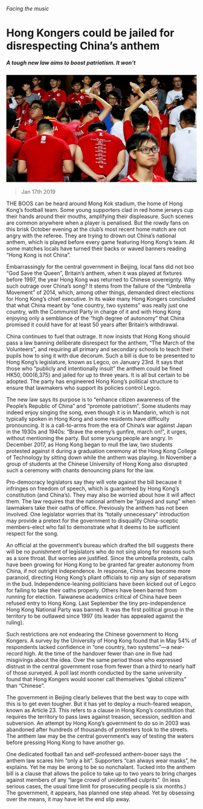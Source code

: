 ###### Facing the music

# Hong Kongers could be jailed for disrespecting China’s anthem 

##### A tough new law aims to boost patriotism. It won’t 

![image](images/20190119_CNP001_0.jpg) 

> Jan 17th 2019 

 

THE BOOS can be heard around Mong Kok stadium, the home of Hong Kong’s football team. Some young supporters clad in red home jerseys cup their hands around their mouths, amplifying their displeasure. Such scenes are common anywhere when a player is penalised. But the rowdy fans on this brisk October evening at the club’s most recent home match are not angry with the referee. They are trying to drown out China’s national anthem, which is played before every game featuring Hong Kong’s team. At some matches locals have turned their backs or waved banners reading “Hong Kong is not China”. 

Embarrassingly for the central government in Beijing, local fans did not boo “God Save the Queen”, Britain’s anthem, when it was played at fixtures before 1997, the year Hong Kong was returned to Chinese sovereignty. Why such outrage over China’s song? It stems from the failure of the “Umbrella Movement” of 2014, which, among other things, demanded direct elections for Hong Kong’s chief executive. In its wake many Hong Kongers concluded that what China meant by “one country, two systems” was really just one country, with the Communist Party in charge of it and with Hong Kong enjoying only a semblance of the “high degree of autonomy” that China promised it could have for at least 50 years after Britain’s withdrawal. 

China continues to fuel that outrage. It now insists that Hong Kong should pass a law banning deliberate disrespect for the anthem, “The March of the Volunteers”, and requiring all primary and secondary schools to teach their pupils how to sing it with due decorum. Such a bill is due to be presented to Hong Kong’s legislature, known as Legco, on January 23rd. It says that those who “publicly and intentionally insult” the anthem could be fined HK$50,000 ($6,375) and jailed for up to three years. It is all but certain to be adopted. The party has engineered Hong Kong’s political structure to ensure that lawmakers who support its policies control Legco. 

The new law says its purpose is to “enhance citizen awareness of the People’s Republic of China” and “promote patriotism”. Some students may indeed enjoy singing the song, even though it is in Mandarin, which is not typically spoken in Hong Kong and some residents have difficulty pronouncing. It is a call-to-arms from the era of China’s war against Japan in the 1930s and 1940s: “Brave the enemy’s gunfire, march on!”, it urges, without mentioning the party. But some young people are angry. In December 2017, as Hong Kong began to mull the law, two students protested against it during a graduation ceremony at the Hong Kong College of Technology by sitting down while the anthem was playing. In November a group of students at the Chinese University of Hong Kong also disrupted such a ceremony with chants denouncing plans for the law. 

Pro-democracy legislators say they will vote against the bill because it infringes on freedom of speech, which is guaranteed by Hong Kong’s constitution (and China’s). They may also be worried about how it will affect them. The law requires that the national anthem be “played and sung” when lawmakers take their oaths of office. Previously the anthem has not been involved. One legislator worries that its “totally unnecessary” introduction may provide a pretext for the government to disqualify China-sceptic members-elect who fail to demonstrate what it deems to be sufficient respect for the song. 

An official at the government’s bureau which drafted the bill suggests there will be no punishment of legislators who do not sing along for reasons such as a sore throat. But worries are justified. Since the umbrella protests, calls have been growing for Hong Kong to be granted far greater autonomy from China, if not outright independence. In response, China has become more paranoid, directing Hong Kong’s pliant officials to nip any sign of separatism in the bud. Independence-leaning politicians have been kicked out of Legco for failing to take their oaths properly. Others have been barred from running for election. Taiwanese academics critical of China have been refused entry to Hong Kong. Last September the tiny pro-independence Hong Kong National Party was banned. It was the first political group in the territory to be outlawed since 1997 (its leader has appealed against the ruling). 

Such restrictions are not endearing the Chinese government to Hong Kongers. A survey by the University of Hong Kong found that in May 54% of respondents lacked confidence in “one country, two systems”—a near-record high. At the time of the handover fewer than one in five had misgivings about the idea. Over the same period those who expressed distrust in the central government rose from fewer than a third to nearly half of those surveyed. A poll last month conducted by the same university found that Hong Kongers would sooner call themselves “global citizens” than “Chinese”. 

The government in Beijing clearly believes that the best way to cope with this is to get even tougher. But it has yet to deploy a much-feared weapon, known as Article 23. This refers to a clause in Hong Kong’s constitution that requires the territory to pass laws against treason, secession, sedition and subversion. An attempt by Hong Kong’s government to do so in 2003 was abandoned after hundreds of thousands of protesters took to the streets. The anthem law may be the central government’s way of testing the waters before pressing Hong Kong to have another go. 

One dedicated football fan and self-professed anthem-booer says the anthem law scares him “only a bit”. Supporters “can always wear masks”, he explains. Yet he may be wrong to be so nonchalant. Tucked into the anthem bill is a clause that allows the police to take up to two years to bring charges against members of any “large crowd of unidentified culprits”. (In less serious cases, the usual time limit for prosecuting people is six months.) The government, it appears, has planned one step ahead. Yet by obsessing over the means, it may have let the end slip away. 

